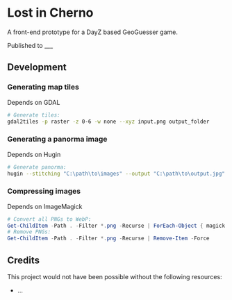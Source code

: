 # Lost in Cherno

A front-end prototype for a DayZ based GeoGuesser game.

Published to \_\_\_

## Development

### Generating map tiles

Depends on GDAL

```bash
# Generate tiles:
gdal2tiles -p raster -z 0-6 -w none --xyz input.png output_folder
```

### Generating a panorma image

Depends on Hugin

```bash
# Generate panorma:
hugin --stitching "C:\path\to\images" --output "C:\path\to\output.jpg"
```

### Compressing images

Depends on ImageMagick

```powershell
# Convert all PNGs to WebP:
Get-ChildItem -Path . -Filter *.png -Recurse | ForEach-Object { magick convert $_.FullName -quality 90 "$($_.DirectoryName)\$($_.BaseName).webp" }
# Remove PNGs:
Get-ChildItem -Path . -Filter *.png -Recurse | Remove-Item -Force
```

## Credits

This project would not have been possible without the following resources:

- ...
